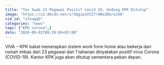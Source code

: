 ```yaml
---
title: "Tes Swab 23 Pegawai Positif Covid 19, Gedung KPK Ditutup"
image: "https://s2.dmcdn.net/v/SQgip1VIZ7rdNe2DO/x240"
vid_id: "x7vugqb"
categories: "news"
tags: ["KPK corona",]
date: "2020-09-01T09:39:04+03:00"
---
```

VIVA – KPK bakal menerapkan sistem work form home atau bekerja dari rumah imbas dari 23 pegawai dan 1 tahanan dinyatakan positif virus Corona (COVID-19). Kantor KPK juga akan ditutup sementara pekan depan.   <br>

